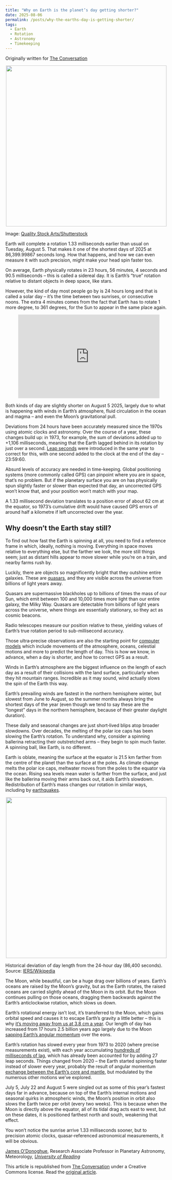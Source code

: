 ```yaml
---
title: "Why on Earth is the planet’s day getting shorter?"
date: 2025-08-06
permalink: /posts/why-the-earths-day-is-getting-shorter/
tags:
  - Earth
  - Rotation
  - Astronomy
  - Timekeeping
---
```


Originally written for [The Conversation](https://theconversation.com/why-on-earth-is-the-planets-day-getting-shorter-260946)

<p align="center">
  <img src="/images/blog/earth-day-shorter.jpg" width="500" />
  <figcaption>Image: <a href="https://www.shutterstock.com/image-photo/time-space-move-world-galaxy-universe-2176055143">Quality Stock Arts/Shutterstock</a></figcaption>
</p>

Earth will complete a rotation 1.33 milliseconds earlier than usual on Tuesday, August 5. That makes it one of the shortest days of 2025 at 86,399.99867 seconds long. How that happens, and how we can even measure it with such precision, might make your head spin faster too.

On average, Earth physically rotates in 23 hours, 56 minutes, 4 seconds and 90.5 milliseconds – this is called a sidereal day. It is Earth’s “true” rotation relative to distant objects in deep space, like stars.

However, the kind of day most people go by is 24 hours long and that is called a solar day – it’s the time between two sunrises, or consecutive noons. The extra 4 minutes comes from the fact that Earth has to rotate 1 more degree, to 361 degrees, for the Sun to appear in the same place again.

<figure>
<iframe width="440" height="260" src="https://www.youtube.com/embed/WWw4JY2dNXM?wmode=transparent&amp;start=0" frameborder="0" allowfullscreen=""></iframe>
</figure>

Both kinds of day are slightly shorter on August 5 2025, largely due to what is happening with winds in Earth’s atmosphere, fluid circulation in the ocean and magma – and even the Moon’s gravitational pull.

Deviations from 24 hours have been accurately measured since the 1970s using atomic clocks and astronomy. Over the course of a year, these changes build up: in 1973, for example, the sum of deviations added up to +1,106 milliseconds, meaning that the Earth lagged behind in its rotation by just over a second. [Leap seconds](https://en.wikipedia.org/wiki/Leap_second) were introduced in the same year to correct for this, with one second added to the clock at the end of the day – 23:59:60.

Absurd levels of accuracy are needed in time-keeping. Global positioning systems (more commonly called GPS) can pinpoint where you are in space, that’s no problem. But if the planetary surface you are on has physically spun slightly faster or slower than expected that day, an uncorrected GPS won’t know that, and your position won’t match with your map.

A 1.33 millisecond deviation translates to a position error of about 62 cm at the equator, so 1973’s cumulative drift would have caused GPS errors of around half a kilometre if left uncorrected over the year.

## Why doesn’t the Earth stay still?

To find out how fast the Earth is spinning at all, you need to find a reference frame in which, ideally, nothing is moving. Everything in space moves relative to everything else, but the farther we look, the more still things seem; just as distant hills appear to move slower while you’re on a train, and nearby farms rush by.

Luckily, there are objects so magnificently bright that they outshine entire galaxies. These are [quasars](https://en.wikipedia.org/wiki/Quasar), and they are visible across the universe from billions of light years away.

Quasars are supermassive blackholes up to billions of times the mass of our Sun, which emit between 100 and 10,000 times more light than our entire galaxy, the Milky Way. Quasars are detectable from billions of light years across the universe, where things are essentially stationary, so they act as cosmic beacons.

Radio telescopes measure our position relative to these, yielding values of Earth’s true rotation period to sub-millisecond accuracy.

Those ultra‑precise observations are also the starting point for [computer models](https://www.iers.org/IERS/EN/DataProducts/EarthOrientationData/eop.html) which include movements of the atmosphere, oceans, celestial motions and more to predict the length of day. This is how we know, in advance, when a day is shorter, and how to correct GPS as a result.

Winds in Earth’s atmosphere are the biggest influence on the length of each day as a result of their collisions with the land surface, particularly when they hit mountain ranges. Incredible as it may sound, wind actually slows the spin of the Earth this way.

Earth’s prevailing winds are fastest in the northern hemisphere winter, but slowest from June to August, so the summer months always bring the shortest days of the year (even though we tend to say these are the “longest” days in the northern hemisphere, because of their greater daylight duration).

These daily and seasonal changes are just short‑lived blips atop broader slowdowns. Over decades, the melting of the polar ice caps has been slowing the Earth’s rotation. To understand why, consider a spinning ballerina retracting their outstretched arms – they begin to spin much faster. A spinning ball, like Earth, is no different.

Earth is oblate, meaning the surface at the equator is 21.5 km farther from the centre of the planet than the surface at the poles. As climate change melts the polar ice caps, meltwater moves from the poles to the equator via the ocean. Rising sea levels mean water is farther from the surface, and just like the ballerina moving their arms back out, it aids Earth’s slowdown. Redistribution of Earth’s mass changes our rotation in similar ways, including by [earthquakes](https://www.jpl.nasa.gov/news/japan-quake-may-have-shortened-earth-days-moved-axis/).

<p align="center">
  <img src="https://images.theconversation.com/files/682291/original/file-20250725-56-v95lli.png?ixlib=rb-4.1.0&amp;q=45&amp;auto=format&amp;w=754&amp;fit=clip" width="500" />
  <figcaption>Historical deviation of day length from the 24-hour day (86,400 seconds). Source: <a href="https://en.wikipedia.org/wiki/Day_length_fluctuations#/media/File:Deviation_of_day_length_from_SI_day.svg">IERS/Wikipedia</a></figcaption>
</p>

The Moon, while beautiful, can be a huge drag over billions of years. Earth’s oceans are raised by the Moon’s gravity, but as the Earth rotates, the raised oceans are carried slightly ahead of the Moon in its orbit. But the Moon continues pulling on those oceans, dragging them backwards against the Earth’s anticlockwise rotation, which slows us down.

Earth’s rotational energy isn’t lost, it’s transferred to the Moon, which gains orbital speed and causes it to escape Earth’s gravity a little better – this is why [it’s moving away from us at 3.8 cm a year](https://eclipse.gsfc.nasa.gov/SEhelp/ApolloLaser.html). Our length of day has increased from 17 hours 2.5 billion years ago largely due to the Moon [sapping Earth’s angular momentum](https://www.universetoday.com/articles/2-46-billion-years-ago-a-day-on-earth-was-only-17-hours-and-the-moon-was-much-closer#:%7E:text=Closer%20%2D%20Universe%20Today-,2.46%20Billion%20Years%20ago%2C%20a%20day%20on%20Earth%20was%20Only,the%20Moon%20was%20Much%20Closer&amp;text=As%20the%20ages%20pass%20the,our%20day%20gradually%20gets%20longer.) over the eons.

Earth’s rotation has slowed every year from 1973 to 2020 (where precise measurements exist), with each year accumulating [hundreds of milliseconds of lag](https://www.timeanddate.com/time/earth-rotation.html), which has already been accounted for by adding 27 leap seconds. Things changed from 2020 – the Earth started spinning faster instead of slower every year, probably the result of angular momentum [exchange between the Earth’s core and mantle](https://www.nature.com/articles/d41586-024-00850-x), but modulated by the numerous other motions we’ve explored.

July 5, July 22 and August 5 were singled out as some of this year’s fastest days far in advance, because on top of the Earth’s internal motions and seasonal quirks in atmospheric winds, the Moon’s position in orbit also slows the Earth twice per orbit (every two weeks). This is because when the Moon is directly above the equator, all of its tidal drag acts east to west, but on these dates, it is positioned farthest north and south, weakening that effect.

You won’t notice the sunrise arrive 1.33 milliseconds sooner, but to precision atomic clocks, quasar‐referenced astronomical measurements, it will be obvious.

<span><a href="https://theconversation.com/profiles/james-odonoghue-2226236">James O'Donoghue</a>, Research Associate Professor in Planetary Astronomy, Meteorology, <em><a href="https://theconversation.com/institutions/university-of-reading-902">University of Reading</a></em></span>

This article is republished from <a href="https://theconversation.com">The Conversation</a> under a Creative Commons license. Read the [original article](https://theconversation.com/why-on-earth-is-the-planets-day-getting-shorter-260946).
